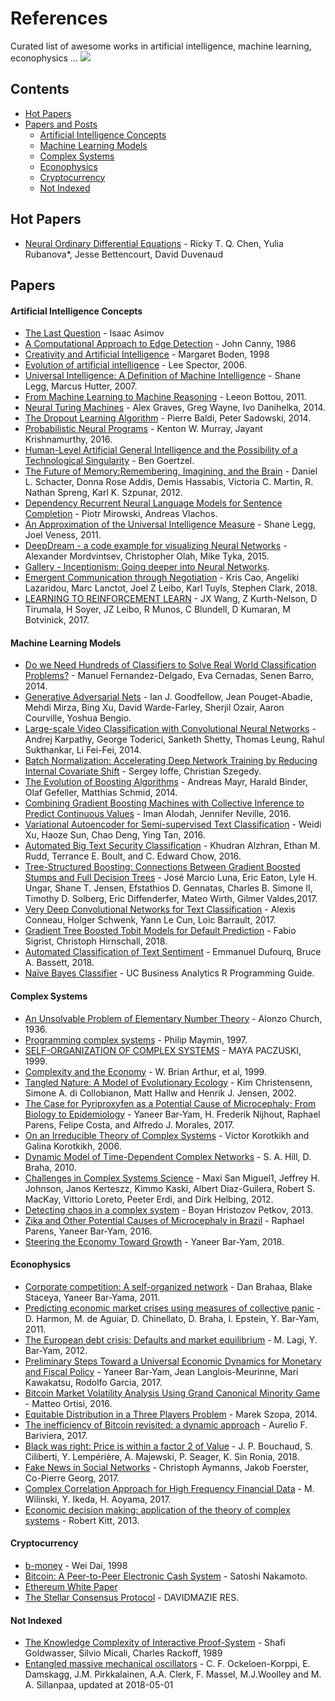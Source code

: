 # References
Curated list of awesome works in artificial intelligence, machine learning, econophysics ...
![](http://3.bp.blogspot.com/-BbvUWD0Iiw8/TdxKPjmcCzI/AAAAAAAAAf0/T5Lu_T_dbcM/s1600/multivac.jpg)

## Contents

- [Hot Papers](#hot-papers)
- [Papers and Posts](#papers)
    - [Artificial Intelligence Concepts](#artificial-intelligence-concepts)
    - [Machine Learning Models](#machine-learning-models)
    - [Complex Systems](#complex-systems)
    - [Econophysics](#econophysics)
    - [Cryptocurrency](#cryptocurrency)
    - [Not Indexed](#not-indexed)
    
    
## Hot Papers
* [Neural Ordinary Differential Equations](https://arxiv.org/abs/1806.07366) - Ricky T. Q. Chen, Yulia Rubanova*, Jesse Bettencourt, David Duvenaud


## Papers
#### Artificial Intelligence Concepts
* [The Last Question](https://www.physics.princeton.edu/ph115/LQ.pdf) - Isaac Asimov
* [A Computational Approach to Edge Detection](https://pdfs.semanticscholar.org/55e6/6333402df1a75664260501522800cf3d26b9.pdf) - John Canny, 1986
* [Creativity and Artificial Intelligence](http://citeseerx.ist.psu.edu/viewdoc/download?doi=10.1.1.667.3710&rep=rep1&type=pdf) - Margaret Boden, 1998
* [Evolution of artificial intelligence](https://ac.els-cdn.com/S0004370206000907/1-s2.0-S0004370206000907-main.pdf?_tid=2a00dc1d-0564-49be-aeef-0c87b2355eb6&acdnat=1524865313_345d9e3b20d2436a115277bee9d70c10) - Lee Spector, 2006.
* [Universal Intelligence: A Definition of Machine Intelligence](http://www.vetta.org/documents/legg-hutter-2007-universal-intelligence.pdf) - Shane Legg, Marcus Hutter, 2007.
* [From Machine Learning to Machine Reasoning](https://arxiv.org/pdf/1102.1808.pdf) - Leeon Bottou, 2011.
* [Neural Turing Machines](https://arxiv.org/pdf/1410.5401.pdf) - Alex Graves, Greg Wayne, Ivo Danihelka, 2014.
* [The Dropout Learning Algorithm](https://pdfs.semanticscholar.org/f0af/49cecc1713fece9f285143d165e9cbc622f8.pdf) - Pierre Baldi, Peter Sadowski, 2014.
* [Probabilistic Neural Programs](https://arxiv.org/pdf/1612.00712.pdf) - Kenton W. Murray, Jayant Krishnamurthy, 2016.
* [Human-Level Artificial General Intelligence and the Possibility of a Technological Singularity](https://ac.els-cdn.com/S0004370207001464/1-s2.0-S0004370207001464-main.pdf?_tid=82146bad-5128-47b1-adba-47ac2b62f1cc&acdnat=1544798729_541a8c9d66ae8d8c7d986c85621099ba) - Ben Goertzel.
* [The Future of Memory:Remembering, Imagining, and the Brain](http://static1.1.sqspcdn.com/static/f/1096238/22043246/1361990370157/FutureMemory--Neuron12.pdf?token=b5gB3ycz3e%2BmKnQQCW3%2FvwZyHwE%3D) - Daniel L. Schacter, Donna Rose Addis, Demis Hassabis, Victoria C. Martin, R. Nathan Spreng, Karl K. Szpunar, 2012.
* [Dependency Recurrent Neural Language Models for Sentence Completion](https://cs.nyu.edu/~mirowski/pub/MirowskiVlachos_ACL2015_DependencyTreeRNN.pdf) - Piotr Mirowski, Andreas Vlachos.
* [An Approximation of the Universal Intelligence Measure](https://arxiv.org/pdf/1109.5951v2.pdf) - Shane Legg, Joel Veness, 2011.
* [DeepDream - a code example for visualizing Neural Networks](https://web.archive.org/web/20150708233542/http://googleresearch.blogspot.co.uk/2015/07/deepdream-code-example-for-visualizing.html) - Alexander Mordvintsev, Christopher Olah, Mike Tyka, 2015.
* [Gallery - Inceptionism: Going deeper into Neural Networks](https://photos.google.com/share/AF1QipPX0SCl7OzWilt9LnuQliattX4OUCj_8EP65_cTVnBmS1jnYgsGQAieQUc1VQWdgQ?key=aVBxWjhwSzg2RjJWLWRuVFBBZEN1d205bUdEMnhB).
* [Emergent Communication through Negotiation](https://openreview.net/pdf?id=Hk6WhagRW) - Kris Cao, Angeliki Lazaridou, Marc Lanctot, Joel Z Leibo, Karl Tuyls, Stephen Clark, 2018.
* [LEARNING TO REINFORCEMENT LEARN](https://arxiv.org/pdf/1611.05763.pdf) - JX Wang, Z Kurth-Nelson, D Tirumala, H Soyer, JZ Leibo, R Munos, C Blundell, D Kumaran, M Botvinick, 2017.


#### Machine Learning Models 
* [Do we Need Hundreds of Classifiers to Solve Real World Classification Problems?](http://jmlr.org/papers/volume15/delgado14a/delgado14a.pdf) - Manuel Fernandez-Delgado, Eva Cernadas, Senen Barro, 2014.
* [Generative Adversarial Nets](http://datascienceassn.org/sites/default/files/Generative%20Adversarial%20Nets.pdf) - Ian J. Goodfellow, Jean Pouget-Abadie, Mehdi Mirza, Bing Xu, David Warde-Farley, Sherjil Ozair, Aaron Courville, Yoshua Bengio.
* [Large-scale Video Classification with Convolutional Neural Networks](https://www.cv-foundation.org/openaccess/content_cvpr_2014/papers/Karpathy_Large-scale_Video_Classification_2014_CVPR_paper.pdf) - Andrej Karpathy, George Toderici, Sanketh Shetty, Thomas Leung, Rahul Sukthankar, Li Fei-Fei, 2014.
* [Batch Normalization: Accelerating Deep Network Training by Reducing Internal Covariate Shift](http://proceedings.mlr.press/v37/ioffe15.pdf) - Sergey Ioffe, Christian Szegedy.
* [The Evolution of Boosting Algorithms](https://arxiv.org/pdf/1403.1452.pdf) - Andreas Mayr, Harald Binder, Olaf Gefeller, Matthias Schmid, 2014.
* [Combining Gradient Boosting Machines with Collective Inference to Predict Continuous Values](https://arxiv.org/pdf/1607.00110.pdf) - Iman Alodah, Jennifer Neville, 2016.
* [Variational Autoencoder for Semi-supervised Text Classification](https://arxiv.org/pdf/1603.02514.pdf) - Weidi Xu, Haoze Sun, Chao Deng, Ying Tan, 2016.
* [Automated Big Text Security Classification](https://arxiv.org/pdf/1610.06856.pdf) - Khudran Alzhran, Ethan M. Rudd, Terrance E. Boult, and C. Edward Chow, 2016.
* [Tree-Structured Boosting: Connections Between Gradient Boosted Stumps and Full Decision Trees](https://arxiv.org/pdf/1711.06793.pdf) - José Marcio Luna, Eric Eaton, Lyle H. Ungar, Shane T. Jensen, Efstathios D. Gennatas, Charles B. Simone II, Timothy D. Solberg, Eric Diffenderfer, Mateo Wirth, Gilmer Valdes,2017.
* [Very Deep Convolutional Networks for Text Classification](https://arxiv.org/pdf/1606.01781.pdf) - Alexis Conneau, Holger Schwenk, Yann Le Cun, Loic Barrault, 2017.
* [Gradient Tree Boosted Tobit Models for Default Prediction](https://arxiv.org/pdf/1711.08695.pdf) - Fabio Sigrist, Christoph Hirnschall, 2018.
* [Automated Classification of Text Sentiment](https://arxiv.org/pdf/1804.01963.pdf) - Emmanuel Dufourq, Bruce A. Bassett, 2018.
* [Naïve Bayes Classifier](https://uc-r.github.io/naive_bayes) - UC Business Analytics R Programming Guide.

#### Complex Systems
* [An Unsolvable Problem of Elementary Number Theory](https://www.ics.uci.edu/~lopes/teaching/inf212W12/readings/church.pdf) - Alonzo Church, 1936.
* [Programming complex systems](https://arxiv.org/pdf/quant-ph/9710035.pdf) - Philip Maymin, 1997.
* [SELF-ORGANIZATION OF COMPLEX SYSTEMS](https://arxiv.org/pdf/cond-mat/9906077.pdf) - MAYA PACZUSKI, 1999.
* [Complexity and the Economy](http://citeseerx.ist.psu.edu/viewdoc/download?doi=10.1.1.472.9609&rep=rep1&type=pdf) - W. Brian Arthur, et al, 1999.
* [Tangled Nature: A Model of Evolutionary Ecology](https://pdfs.semanticscholar.org/6d8d/2babf465a2ce6c442bc134c4e6d7ff143201.pdf) - Kim Christensenn, Simone A. di Collobianon, Matt Hallw and Henrik J. Jensen, 2002.
* [The Case for Pyriproxyfen as a Potential Cause of Microcephaly; From Biology to Epidemiology](http://necsi.edu/research/social/pandemics/case-for-pyriproxyfen.pdf) - Yaneer Bar-Yam, H. Frederik Nijhout, Raphael Parens, Felipe Costa, and Alfredo J. Morales, 2017.
* [On an Irreducible Theory of Complex Systems](https://arxiv.org/pdf/nlin/0606023.pdf) - Victor Korotkikh and Galina Korotkikh, 2006.
* [Dynamic Model of Time-Dependent Complex Networks](http://necsi.edu/affiliates/braha/PRE_Hill_Braha_e046105.pdf) - S. A. Hill, D. Braha, 2010.
* [Challenges in Complex Systems Science](https://arxiv.org/pdf/1204.4928.pdf) - Maxi San Miguel1, Jeffrey H. Johnson, Janos Kerteszz, Kimmo Kaski, Albert Diaz-Guilera, Robert S. MacKay, Vittorio Loreto, Peeter Erdi, and Dirk Helbing, 2012.
* [Detecting chaos in a complex system](https://arxiv.org/pdf/1307.8021.pdf) - Boyan Hristozov Petkov, 2013.
* [Zika and Other Potential Causes of Microcephaly in Brazil](http://necsi.edu/research/social/pandemics/zikacauses.html) - Raphael Parens, Yaneer Bar-Yam, 2016.
* [Steering the Economy Toward Growth](http://necsi.edu/research/economics/steeringecon.pdf) - Yaneer Bar-Yam, 2018.


#### Econophysics
* [Corporate competition: A self-organized network](http://necsi.edu/affiliates/braha/Journal_Version_SON_Braha.pdf) - Dan Brahaa, Blake Staceya, Yaneer Bar-Yama, 2011.
* [Predicting economic market crises using measures of collective panic](https://arxiv.org/pdf/1102.2620v1.pdf) - D. Harmon, M. de Aguiar, D. Chinellato, D. Braha, I. Epstein, Y. Bar-Yam, 2011.
* [The European debt crisis: Defaults and market equilibrium](http://necsi.edu/research/economics/bondprices/Bond_Prices.pdf) - M. Lagi, Y. Bar-Yam, 2012.
* [Preliminary Steps Toward a Universal Economic Dynamics for Monetary and Fiscal Policy](http://necsi.edu/research/economics/econunivers_2.pdf) - Yaneer Bar-Yam, Jean Langlois-Meurinne, Mari Kawakatsu, Rodolfo Garcia, 2017.
* [Bitcoin Market Volatility Analysis Using Grand Canonical Minority Game](http://www3.unifr.ch/econophysics/sites/default/files/61-396-1-PB.pdf) - Matteo Ortisi, 2016.
* [Equitable Distribution in a Three Players Problem](http://www3.unifr.ch/econophysics/sites/default/files/STUDIES%20IN%20LOGIC%2C%20GRAMMAR%20AND%20RHETORIC%2037%20%2850%29%202014.pdf) - Marek Szopa, 2014.
* [The inefficiency of Bitcoin revisited: a dynamic approach](https://arxiv.org/pdf/1709.08090.pdf) - Aurelio F. Bariviera, 2017.
* [Black was right: Price is within a factor 2 of Value](https://arxiv.org/pdf/1711.04717.pdf) - J. P. Bouchaud, S. Ciliberti, Y. Lempérière, A. Majewski, P. Seager, K. Sin Ronia, 2018.
* [Fake News in Social Networks](https://arxiv.org/pdf/1708.06233.pdf) - Christoph Aymanns, Jakob Foerster, Co-Pierre Georg, 2017.
* [Complex Correlation Approach for High Frequency Financial Data](http://www3.unifr.ch/econophysics/sites/default/files/arxiv.pdf) - M. Wilinski, Y. Ikeda, H. Aoyama, 2017.
* [Economic decision making: application of the theory of complex systems](https://arxiv.org/pdf/1208.1277v2.pdf) - Robert Kitt, 2013.


#### Cryptocurrency
* [b-money](http://www.weidai.com/bmoney.txt) - Wei Dai, 1998
* [Bitcoin: A Peer-to-Peer Electronic Cash System](https://bitcoin.org/bitcoin.pdf) - Satoshi Nakamoto.
* [Ethereum White Paper](https://github.com/ethereum/wiki/wiki/White-Paper)
* [The Stellar Consensus Protocol](https://www.stellar.org/papers/stellar-consensus-protocol.pdf) - DAVIDMAZIE RES.

#### Not Indexed
* [The Knowledge Complexity of Interactive Proof-System](https://groups.csail.mit.edu/cis/pubs/shafi/1985-stoc.pdf) - Shafi Goldwasser, Silvio Micali, Charles Rackoff, 1989
* [Entangled massive mechanical oscillators](https://arxiv.org/pdf/1711.01640.pdf) - C. F. Ockeloen-Korppi, E. Damskagg, J.M. Pirkkalainen, A.A. Clerk, F. Massel, M.J.Woolley and M. A. Sillanpaa, updated at 2018-05-01
